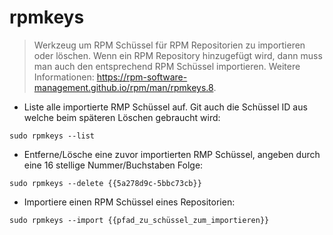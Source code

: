 # rpmkeys

> Werkzeug um RPM Schüssel für RPM Repositorien zu importieren oder löschen.
> Wenn ein RPM Repository hinzugefügt wird, dann muss man auch den entsprechend RPM Schüssel importieren.
> Weitere Informationen: <https://rpm-software-management.github.io/rpm/man/rpmkeys.8>.

- Liste alle importierte RMP Schüssel auf. Git auch die Schüssel ID aus welche beim späteren Löschen gebraucht wird:

`sudo rpmkeys --list`

- Entferne/Lösche eine zuvor importierten RMP Schüssel, angeben durch eine 16 stellige Nummer/Buchstaben Folge:

`sudo rpmkeys --delete {{5a278d9c-5bbc73cb}}`

- Importiere einen RPM Schüssel eines Repositorien:

`sudo rpmkeys --import {{pfad_zu_schüssel_zum_importieren}}`
